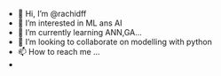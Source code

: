- 👋 Hi, I’m @rachidff
- 👀 I’m interested in ML ans AI
- 🌱 I’m currently learning ANN,GA...
- 💞️ I’m looking to collaborate on modelling with python
- 📫 How to reach me ...
- 

<!---
rachidff/rachidff is a ✨ special ✨ repository because its `README.md` (this file) appears on your GitHub profile.
You can click the Preview link to take a look at your changes.
--->
